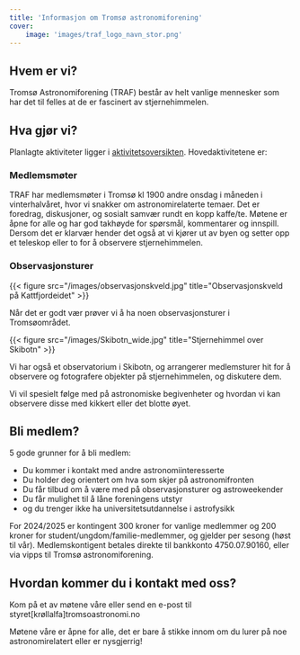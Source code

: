 ```yaml
---
title: 'Informasjon om Tromsø astronomiforening'
cover:
    image: 'images/traf_logo_navn_stor.png'
---
```

## Hvem er vi?

Tromsø Astronomiforening (TRAF) består av helt vanlige mennesker som har det til felles at de er fascinert av stjernehimmelen.

## Hva gjør vi?

Planlagte aktiviteter ligger i [aktivitetsoversikten](https://calendar.google.com/calendar/embed?src=ipc9sgtnbts4amg58b0vnk5t9g%40group.calendar.google.com&ctz=Europe%2FOslo). Hovedaktivitetene er:

### Medlemsmøter
TRAF har medlemsmøter i Tromsø kl 1900 andre onsdag i måneden i vinterhalvåret, hvor vi snakker om astronomirelaterte temaer. Det er foredrag, diskusjoner, og sosialt samvær rundt en kopp kaffe/te. Møtene er åpne for alle og har god takhøyde for spørsmål, kommentarer og innspill. Dersom det er klarvær hender det også at vi kjører ut av byen og setter opp et teleskop eller to for å observere stjernehimmelen.
### Observasjonsturer

{{< figure src="/images/observasjonskveld.jpg" title="Observasjonskveld på Kattfjordeidet" >}} 

Når det er godt vær prøver vi å ha noen observasjonsturer i Tromsøområdet.

{{< figure src="/images/Skibotn_wide.jpg" title="Stjernehimmel over Skibotn" >}} 

Vi har også et observatorium i Skibotn, og arrangerer medlemsturer hit for å observere og fotografere objekter på stjernehimmelen, og diskutere dem. 

Vi vil spesielt følge med på astronomiske begivenheter og hvordan vi kan observere disse med kikkert eller det blotte øyet.

## Bli medlem?

5 gode grunner for å bli medlem:

- Du kommer i kontakt med andre astronomiinteresserte
- Du holder deg orientert om hva som skjer på astronomifronten
- Du får tilbud om å være med på observasjonsturer og astroweekender
- Du får mulighet til å låne foreningens utstyr
- og du trenger ikke ha universitetsutdannelse i astrofysikk

For 2024/2025 er kontingent 300 kroner for vanlige medlemmer og 200 kroner for student/ungdom/familie-medlemmer, og gjelder per sesong (høst til vår). Medlemskontigent betales direkte til bankkonto 4750.07.90160, eller via vipps til Tromsø astronomiforening.

## Hvordan kommer du i kontakt med oss?

Kom på et av møtene våre eller send en e-post til styret[krøllalfa]tromsoastronomi.no

Møtene våre er åpne for alle, det er bare å stikke innom om du lurer på noe astronomirelatert eller er nysgjerrig!


